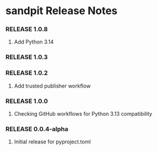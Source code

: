 # sandpit Release Notes

### RELEASE 1.0.8

1. Add Python 3.14

### RELEASE 1.0.3

### RELEASE 1.0.2

1. Add trusted publisher workflow
### RELEASE 1.0.0

1. Checking GitHub workflows for Python 3.13 compatibility

### RELEASE 0.0.4-alpha

1. Initial release for pyproject.toml